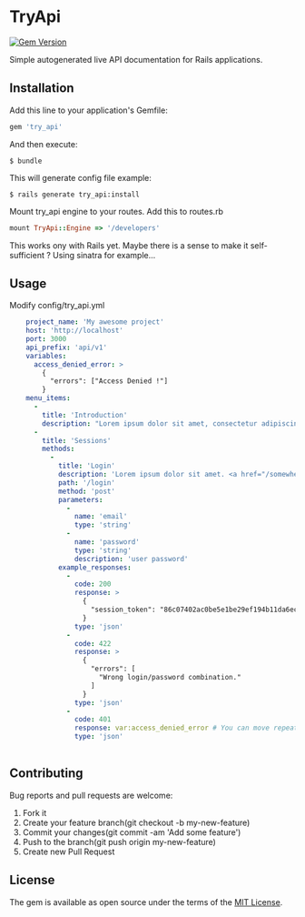 # TryApi

[![Gem Version](https://badge.fury.io/rb/try_api.svg)](https://badge.fury.io/rb/try_api)

Simple autogenerated live API documentation for Rails applications.

## Installation

Add this line to your application's Gemfile:

```ruby
gem 'try_api'
```

And then execute:

    $ bundle
    
This will generate config file example:

    $ rails generate try_api:install
    
Mount try_api engine to your routes. Add this to routes.rb

```ruby
mount TryApi::Engine => '/developers'
```

This works ony with Rails yet. Maybe there is a sense to make it self-sufficient ? Using sinatra for example...

## Usage

Modify config/try_api.yml

```yml
    project_name: 'My awesome project'
    host: 'http://localhost'
    port: 3000
    api_prefix: 'api/v1'
    variables:
      access_denied_error: >
        {
          "errors": ["Access Denied !"]
        }
    menu_items:
      -
        title: 'Introduction'
        description: "Lorem ipsum dolor sit amet, consectetur adipiscing elit."
      -
        title: 'Sessions'
        methods:
          -
            title: 'Login'
            description: 'Lorem ipsum dolor sit amet. <a href="/somewhere">Html</a> also allowed.'
            path: '/login'
            method: 'post'
            parameters:
              -
                name: 'email'
                type: 'string'
              -
                name: 'password'
                type: 'string'
                description: 'user password'
            example_responses:
              -
                code: 200
                response: >
                  {
                    "session_token": "86c07402ac0be5e1be29ef194b11da6ecbb86d2b8debddfe462d71063d071fdd"
                  }
                type: 'json'
              -
                code: 422
                response: >
                  {
                    "errors": [
                      "Wrong login/password combination."
                    ]
                  }
                type: 'json'
              -
                code: 401
                response: var:access_denied_error # You can move repeatable parts to variable
                type: 'json'
           
```

## Contributing

Bug reports and pull requests are welcome:

1. Fork it
2. Create your feature branch(git checkout -b my-new-feature)
3. Commit your changes(git commit -am 'Add some feature')
4. Push to the branch(git push origin my-new-feature)
5. Create new Pull Request

## License

The gem is available as open source under the terms of the [MIT License](http://opensource.org/licenses/MIT).

